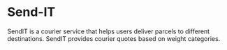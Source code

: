 # Send-IT
SendIT is a courier service that helps users deliver parcels to different destinations. SendIT provides courier quotes based on weight categories.

